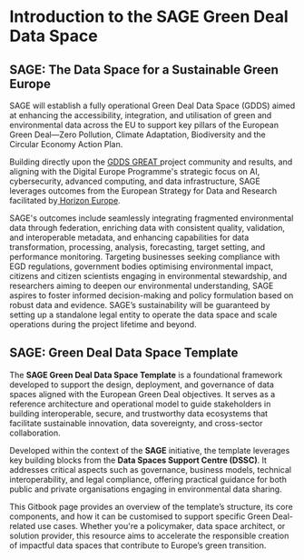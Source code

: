 # Introduction to the SAGE Green Deal Data Space

## SAGE: The Data Space for a Sustainable Green Europe

SAGE will establish a fully operational Green Deal Data Space (GDDS) aimed at enhancing the accessibility, integration, and utilisation&#x20;of green and environmental data across the EU to support key pillars of the European Green Deal—Zero Pollution, Climate Adaptation,&#x20;Biodiversity and the Circular Economy Action Plan. &#x20;

Building directly upon the [GDDS GREAT ](https://www.greatproject.eu/)project community and results,&#x20;and aligning with the Digital Europe Programme's strategic focus on AI, cybersecurity, advanced computing, and data infrastructure,&#x20;SAGE leverages outcomes from the European Strategy for Data and Research facilitated by[ Horizon Europe](https://research-and-innovation.ec.europa.eu/funding/funding-opportunities/funding-programmes-and-open-calls/horizon-europe_en).&#x20;

SAGE's outcomes&#x20;include seamlessly integrating fragmented environmental data through federation, enriching data with consistent quality, validation,&#x20;and interoperable metadata, and enhancing capabilities for data transformation, processing, analysis, forecasting, target setting, and&#x20;performance monitoring. Targeting businesses seeking compliance with EGD regulations, government bodies optimising environmental&#x20;impact, citizens and citizen scientists engaging in environmental stewardship, and researchers aiming to deepen our environmental&#x20;understanding, SAGE aspires to foster informed decision-making and policy formulation based on robust data and evidence. SAGE’s&#x20;sustainability will be guaranteed by setting up a standalone legal entity to operate the data space and scale operations during the project&#x20;lifetime and beyond.

## **SAGE: Green Deal Data Space Template**

The **SAGE Green Deal Data Space Template** is a foundational framework developed to support the design, deployment, and governance of data spaces aligned with the European Green Deal objectives. It serves as a reference architecture and operational model to guide stakeholders in building interoperable, secure, and trustworthy data ecosystems that facilitate sustainable innovation, data sovereignty, and cross-sector collaboration.

Developed within the context of the **SAGE** initiative, the template leverages key building blocks from the **Data Spaces Support Centre (DSSC)**. It addresses critical aspects such as governance, business models, technical interoperability, and legal compliance, offering practical guidance for both public and private organisations engaging in environmental data sharing.

This Gitbook page provides an overview of the template’s structure, its core components, and how it can be customised to support specific Green Deal-related use cases. Whether you're a policymaker, data space architect, or solution provider, this resource aims to accelerate the responsible creation of impactful data spaces that contribute to Europe’s green transition.
